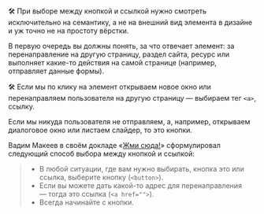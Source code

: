 🛠 При выборе между кнопкой и ссылкой нужно смотреть исключительно на семантику, а не на внешний вид элемента в дизайне и уж точно не на простоту вёрстки.

В первую очередь вы должны понять, за что отвечает элемент: за перенаправление на другую страницу, раздел сайта, ресурс или выполняет какие-то действия на самой странице (например, отправляет данные формы).

🛠 Если мы по клику на элемент открываем новое окно или перенаправляем пользователя на другую страницу — выбираем тег `<a>`, ссылку.

Если мы никуда пользователя не отправляем, а, например, открываем диалоговое окно или листаем слайдер, то это кнопки.

Вадим Макеев в своём докладе «[Жми сюда!](https://www.youtube.com/watch?v=MWJKwn_gKR4&t=3s)» сформулировал следующий способ выбора между кнопкой и ссылкой:

> - В любой ситуации, где вам нужно выбирать, кнопка это или ссылка, выберите кнопку (`<button>`).
> - Если вы можете дать какой-то адрес для перенаправления — тогда это ссылка (`<a href="">`).
> - Всегда начинайте с кнопки.
